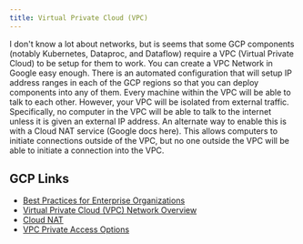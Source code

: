 ```yaml
---
title: Virtual Private Cloud (VPC)
---
```


I don't know a lot about networks, but is seems that some GCP components (notably Kubernetes, Dataproc, and Dataflow) require a VPC (Virtual Private Cloud) to be setup for them to work.  You can create a VPC Network in Google easy enough.  There is an automated configuration that will setup IP address ranges in each of the GCP regions so that you can deploy components into any of them.  Every machine within the VPC will be able to talk to each other.  However, your VPC will be isolated from external traffic.  Specifically, no computer in the VPC will be able to talk to the internet unless it is given an external IP address.  An alternate way to enable this is with a Cloud NAT service (Google docs here).  This allows computers to initiate connections outside of the VPC, but no one outside the VPC will be able to initiate a connection into the VPC.

## GCP Links

* [Best Practices for Enterprise Organizations](https://cloud.google.com/docs/enterprise/best-practices-for-enterprise-organizations)
* [Virtual Private Cloud (VPC) Network Overview](https://cloud.google.com/vpc/docs/vpc)
* [Cloud NAT](https://cloud.google.com/nat/docs/overview)
* [VPC Private Access Options](https://cloud.google.com/vpc/docs/private-access-options)

